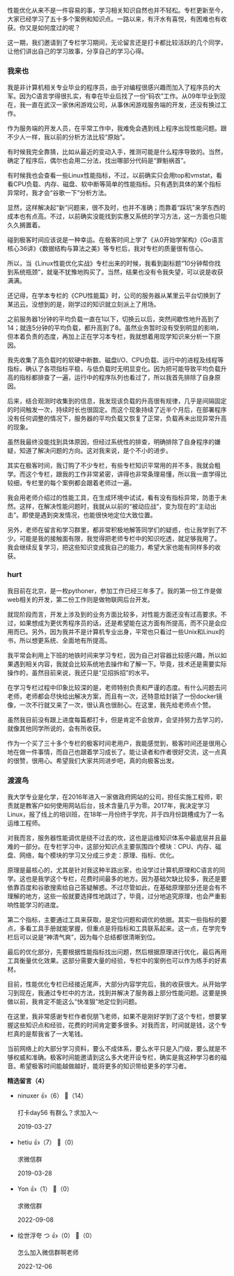 性能优化从来不是一件容易的事，学习相关知识自然也并不轻松。专栏更新至今，大家已经学习了五十多个案例和知识点。一路以来，有汗水有喜悦，有困难也有收获。你又是如何度过的呢？

这一期，我们邀请到了专栏学习期间，无论留言还是打卡都比较活跃的几个同学，让他们讲出自己的学习故事，分享自己的学习心得。

### 我来也

我是非计算机相关专业毕业的程序员，由于对编程很感兴趣而加入了程序员的大军。因为C语言学得很扎实，有幸在毕业后找了一份“码农”工作。从09年毕业到现在，我一直在武汉一家休闲游戏公司，从事休闲游戏服务端的开发，还没有换过工作。

作为服务端的开发人员，在平常工作中，我难免会遇到线上程序出现性能问题。跟不少人一样，我以前的分析方法比较“原始”。

有时候我完全靠猜，比如从最近的变动入手，推测可能是什么程序导致的。当然，确定了程序后，偶尔也会用二分法，找出哪部分代码是“罪魁祸首”。

有时候我也会查看一些Linux性能指标，不过，以前确实只会用top和vmstat，看看CPU负载、内存、磁盘、软中断等简单的性能指标。只有遇到具体的某个指标异常时，我才会“谷歌一下”分析方法。

显然，这样解决起“新”问题来，很不及时，也并不准确；而靠着“踩坑”来学东西的成本也有点高。不过，以前确实没能找到实惠又系统的学习方法，这一方面也只能久久搁置着。

碰到极客时间应该说是一种幸运。在极客时间上学了《从0开始学架构》《Go语言核心36讲》《数据结构与算法之美》等专栏后，我对专栏的质量很有信心。

所以，当《Linux性能优化实战》专栏出来的时候，我看到副标题“10分钟帮你找到系统瓶颈”，就毫不犹豫地购买了。当然，结果也没有令我失望，可以说是收获满满。

还记得，在学本专栏的《CPU性能篇》时，公司的服务器从某里云平台切换到了某迅云。没想到的是，刚学过的知识就立刻派上了用场。

之前服务器1分钟的平均负载一直在1以下，切换云以后，突然间歇性地升高到了14；就连5分钟的平均负载，都升高到了8。虽然业务暂时没有受到明显的影响，但本着负责的态度，再加上正在学习本专栏，我就想着用现学知识来分析一下原因。

我先收集了高负载时的软硬中断数、磁盘I/O、CPU负载、运行中的进程及线程等指标，确认了各项指标平稳，与低负载时无明显变化。因为把可能导致平均负载升高的指标都排查了一遍，运行中的程序队列也看过了，所以我首先排除了自身原因。

后来，结合观测时收集到的信息，我发现该负载的升高很有规律，几乎是间隔固定的时间触发一次，持续时长也很固定。而这个现象持续了近半个月后，在部署程序没有任何调整的情况下，服务器的平均负载又恢复了正常，负载再未出现异常升高的现象。

虽然我最终没能找到具体原因，但经过系统性的排查，明确排除了自身程序的嫌疑，知道了解决问题的方向。这对我来说，是个不小的进步。

其实在极客时间，我订购了不少专栏，有些专栏知识平常用的并不多，我就会粗学。而这个专栏，跟我的工作非常紧密，讲得也非常条理易懂，所以我一直学得比较细，专栏里的每个案例都会跟着老师过一遍。

我会用老师介绍过的性能工具，在生成环境中试试，看有没有指标异常，防患于未然。这样，在解决性能问题时，我就从以前的“被动应战”，变为现在的“主动出击”。即使是遇到突发情况，也能很快地定位大致位置。

另外，老师在留言和学习群里，都非常积极地解答同学们的疑惑，也让我学到了不少。可能是我的接触面有限，我觉得把老师专栏中的知识吃透，就足够我用了。 我会继续反复学习，把这些知识变成我自己的能力，希望大家也能有同样多的收获。

### hurt

我目前在北京，是一枚pythoner，参加工作已经三年多了。我的第一份工作是做web相关的开发，第二份工作则是做物联网后台开发。

就现阶段而言，开发上涉及到的业务方面比较多，对性能方面还没有过高要求。不过，如果想成为更优秀程序员的话，还是希望能在这方面有所提高，而不只是会应用而已。另外，因为我并不是计算机专业出身，平常也只看过一些Unix和Linux的书，所以想更系统、全面地有所提高。

我平常会利用上下班的地铁时间来学习专栏，因为自己对容器比较感兴趣，所以如果遇到相关内容，我就会比较系统地去操作和了解一下。毕竟，技术还是需要实际操作的，虽然目前来说，我还只是“见招拆招”的水平。

在学习专栏过程中印象比较深的是，老师特别负责和严谨的态度。有什么问题去问老师，老师都会尽快给出解决方案，而且有一次，还特意给封装了一份docker镜像，一次不行就又来了一次，很认真也很耐心。在这里，我先给老师点个赞。

虽然我目前没有跟上进度每篇都打卡，但是肯定不会放弃，会坚持努力去学习的，就像其他同学所说的，会有所收获。

作为一个买了三十多个专栏的极客时间老用户，我能感觉到，极客时间还是很用心地在做一件事情，而自己也跟着学习成长了。能让读者和作者很好交流，这一点真的很赞，很用心。希望我们大家共同进步吧，真的向极客出发。

### 渡渡鸟

我大学专业是化学，在2016年进入一家做政府网站的公司，担任实施工程师，职责就是教客户如何使用网站后台，技术含量几乎为零。2017年，我决定学习Linux，报了线上的培训班，在18年一月份终于学完，并于四月份跳槽成为了一名运维工程师。

对我而言，服务器性能调优是绕不过去的坎，这也是运维知识体系中最底层并且最难的一部分。在专栏学习中，这部分知识点主要氛围四个模块：CPU、内存、磁盘、网络，每个模块的学习又分成三步走：原理、指标、优化。

原理是最核心的，尤其是针对我这种半路出家，也没学过计算机原理和C语言的同学。这也是我学这个专栏，花费时间最多的地方。因为基础欠缺比较多，我还是要依靠百度和谷歌搜索给自己答疑解惑。不过尽管如此，在基础原理部分还是会有不理解的地方，这些一般就要选择性地跳过了，毕竟，过分地追究原理，也会严重影响性能学习的进度。

第二个指标，主要通过工具来获取，是定位问题和调优的依据。其实一些指标的要点，多看工具手册就能掌握，但重点是将指标和工具联系起来。这一点，在学完专栏后可以说是“神清气爽”，因为每个总结都很清晰到位。

最后的优化部分，先要根据性能指标找出问题，然后根据原理进行优化，最后再用工具衡量优化效果。这部分需要大量的经验，专栏中的案例也可以作为练手的好素材。

目前，性能优化专栏已经接近尾声，大部分内容学完后，我的收获很大。从开始学习到现在，我通过专栏中的方法，找到并解决了服务器上部分性能问题。这要是换做以前，我肯定不能这么“快准狠”地定位到问题。

在这里，我非常感谢专栏作者倪朋飞老师，如果不是刚好学到了这个专栏，想要掌握这些知识点和经验，花费的时间肯定要多很多。对我而言，时间就是钱，这个专栏真的是帮我省了一大笔钱。

当前网络上的大部分学习资料，要么不成体系，要么水平只是入门级，要么就是不够权威和准确。极客时间能邀请到这么多大佬开设专栏，确实是我这种学习者的福音。希望极客时间能越做越好，能将更多的知识带给更多的学习者。
<div><strong>精选留言（4）</strong></div><ul>
<li><span>ninuxer</span> 👍（6） 💬（14）<p>打卡day56
有群么？求加入～</p>2019-03-27</li><br/><li><span>hetiu</span> 👍（7） 💬（0）<p>求微信群</p>2019-03-28</li><br/><li><span>Yon</span> 👍（1） 💬（0）<p>求微信群</p>2022-09-08</li><br/><li><span>绘世浮夸 つ</span> 👍（0） 💬（0）<p>怎么加入微信群啊老师</p>2022-12-06</li><br/>
</ul>